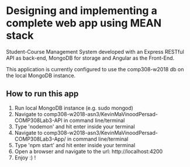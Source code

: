 # Designing and implementing a complete web app using MEAN stack
Student-Course Management System developed with an Express RESTful API as back-end,  MongoDB for storage and Angular as the Front-End.

This application is currently configured to use the comp308-w2018 db on the local MongoDB instance.

## How to run this app

1. Run local MongoDB instance (e.g. sudo mongod)
2. Navigate to comp308-w2018-asn3/KevinMaVinoodPersad-COMP308Lab3-API in command line/terminal
3. Type 'nodemon' and hit enter inside your terminal
4. Navigate to comp308-w2018-asn3/KevinMaVinoodPersad-COMP308Lab3-App/ in command line/terminal
5. Type 'npm start' and hit enter inside your terminal
6. Open a browser and navigate to the url: http://localhost:4200
7. Enjoy :) !
